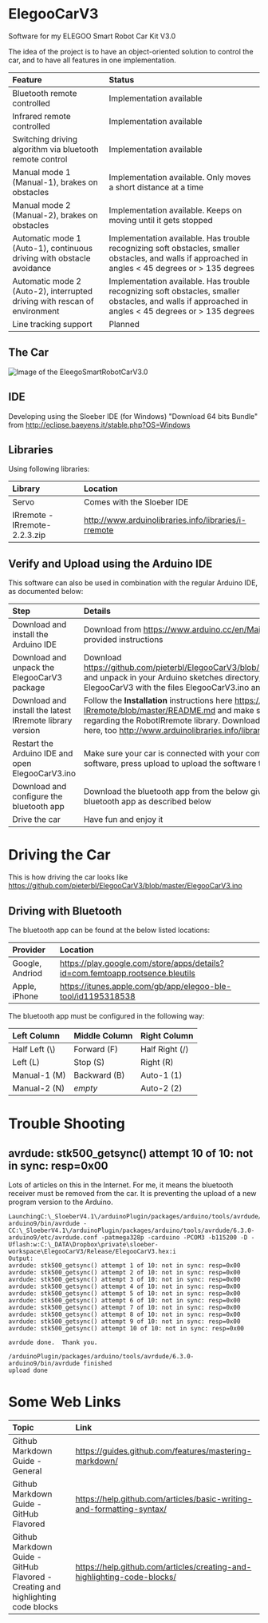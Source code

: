 # ElegooCarV3
Software for my ELEGOO Smart Robot Car Kit V3.0

The idea of the project is to have an object-oriented solution to control the car, and to have all features in one implementation.

| Feature | Status |
| :--- | :--- |
| Bluetooth remote controlled | Implementation available |
| Infrared remote controlled | Implementation available |
| Switching driving algorithm via bluetooth remote control | Implementation available |
| Manual mode 1 (Manual-1), brakes on obstacles | Implementation available. Only moves a short distance at a time
| Manual mode 2 (Manual-2), brakes on obstacles | Implementation available. Keeps on moving until it gets stopped
| Automatic mode 1 (Auto-1), continuous driving with obstacle avoidance | Implementation available. Has trouble recognizing soft obstacles, smaller obstacles, and walls if approached in angles < 45 degrees or > 135 degrees |
| Automatic mode 2 (Auto-2), interrupted driving with rescan of environment | Implementation available. Has trouble recognizing soft obstacles, smaller obstacles, and walls if approached in angles < 45 degrees or > 135 degrees |
| Line tracking support | Planned |

## The Car

![Image of the EleegoSmartRobotCarV3.0](https://github.com/pieterbl/ElegooCarV3/blob/master/resources/EleegoSmartRobotCarV3.0.png)

## IDE

Developing using the Sloeber IDE (for Windows) "Download 64 bits Bundle" from http://eclipse.baeyens.it/stable.php?OS=Windows

## Libraries

Using following libraries:

| Library | Location |
| :--- | :--- |
| Servo | Comes with the Sloeber IDE |
| IRremote - IRremote-2.2.3.zip | http://www.arduinolibraries.info/libraries/i-rremote |


## Verify and Upload using the Arduino IDE

This software can also be used in combination with the regular Arduino IDE, as documented below:

| Step | Details |
| :--- | :--- |
| Download and install the Arduino IDE | Download from  https://www.arduino.cc/en/Main/Software and follow the provided instructions |
| Download and unpack the ElegooCarV3 package | Download https://github.com/pieterbl/ElegooCarV3/blob/master/resources/ElegooCarV3.zip and unpack in your Arduino sketches directory, so that you have a directory ElegooCarV3 with the files ElegooCarV3.ino and the remaining files in it |
| Download and install the latest IRremote library version | Follow the **Installation** instructions here https://github.com/z3t0/Arduino-IRremote/blob/master/README.md and make sure to follow the instructions regarding the RobotIRremote  library. Download of version 2.2.3 is accessible here, too http://www.arduinolibraries.info/libraries/i-rremote  |
| Restart the Arduino IDE and open ElegooCarV3.ino |  Make sure your car is connected with your computer. Press verify to verify the software,  press upload to upload the software to the car |
| Download and configure the bluetooth app | Download the bluetooth  app from the below given locations. Configure the bluetooth app as described below |
| Drive the car  | Have fun and enjoy it |



# Driving the Car

This is how driving the car looks like https://github.com/pieterbl/ElegooCarV3/blob/master/ElegooCarV3.ino

## Driving with Bluetooth

The bluetooth app can be found at the below listed locations:

| Provider | Location |
| :--- | :--- |
| Google, Andriod | https://play.google.com/store/apps/details?id=com.femtoapp.rootsence.bleutils |
| Apple, iPhone | https://itunes.apple.com/gb/app/elegoo-ble-tool/id1195318538 |

The bluetooth app must be configured in the following way:

| Left Column | Middle Column | Right Column |
| :--- | :--- | :--- |
| Half Left (\\)  | Forward (F) | Half Right (/) |
| Left (L)  | Stop (S) | Right (R) |
| Manual-1 (M) | Backward (B) | Auto-1 (1) |
| Manual-2 (N)  | _empty_  | Auto-2 (2)  |



# Trouble Shooting

## avrdude: stk500_getsync() attempt 10 of 10: not in sync: resp=0x00

Lots of articles on this in the Internet. For me, it means the bluetooth receiver must be removed from the car. It is preventing the upload of a new program version to the Arduino.

```
LaunchingC:\_SloeberV4.1\/arduinoPlugin/packages/arduino/tools/avrdude/6.3.0-arduino9/bin/avrdude -CC:\_SloeberV4.1\/arduinoPlugin/packages/arduino/tools/avrdude/6.3.0-arduino9/etc/avrdude.conf -patmega328p -carduino -PCOM3 -b115200 -D -Uflash:w:C:\_DATA\Dropbox\private\sloeber-workspace\ElegooCarV3/Release/ElegooCarV3.hex:i 
Output:
avrdude: stk500_getsync() attempt 1 of 10: not in sync: resp=0x00
avrdude: stk500_getsync() attempt 2 of 10: not in sync: resp=0x00
avrdude: stk500_getsync() attempt 3 of 10: not in sync: resp=0x00
avrdude: stk500_getsync() attempt 4 of 10: not in sync: resp=0x00
avrdude: stk500_getsync() attempt 5 of 10: not in sync: resp=0x00
avrdude: stk500_getsync() attempt 6 of 10: not in sync: resp=0x00
avrdude: stk500_getsync() attempt 7 of 10: not in sync: resp=0x00
avrdude: stk500_getsync() attempt 8 of 10: not in sync: resp=0x00
avrdude: stk500_getsync() attempt 9 of 10: not in sync: resp=0x00
avrdude: stk500_getsync() attempt 10 of 10: not in sync: resp=0x00

avrdude done.  Thank you.

/arduinoPlugin/packages/arduino/tools/avrdude/6.3.0-arduino9/bin/avrdude finished
upload done
```

# Some Web Links
| Topic | Link |
| :--- | :--- |
| Github Markdown Guide - General | https://guides.github.com/features/mastering-markdown/ |
| Github Markdown Guide - GitHub Flavored | https://help.github.com/articles/basic-writing-and-formatting-syntax/ |
| Github Markdown Guide - GitHub Flavored - Creating and highlighting code blocks | https://help.github.com/articles/creating-and-highlighting-code-blocks/ |


